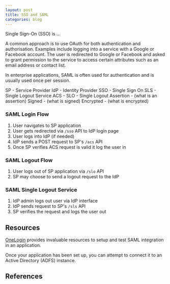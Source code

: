 ```yaml
---
layout: post
title: SSO and SAML
categories: blog
---
```


Single Sign-On (SSO) is ...

A common approach is to use OAuth for both authentication and authorisation. Examples include logging into a service with a Google or Facebook account.
The user is redirected to Google or Facebook and asked to grant permission to the service to access certain attributes such as an email address or contact list.

In enterprise applications, SAML is often used for authentication and is usually used once per session.

SP  - Service Provider
IdP - Identity Provider
SSO - Single Sign On
SLS - Single Logout Service
ACS -
SLO - Single Logout
Assertion - (what is an assertion)
Signed - (what is signed)
Encrypted -  (what is encrypted)

### SAML Login Flow

1. User navigates to SP application
1. User gets redirected via `/sso` API to IdP login page
1. User logs into IdP (if needed)
1. IdP sends a POST request to SP's `/acs` API
1. Once SP verifies ACS request is valid it log the user in

### SAML Logout Flow

1. User logs out of SP application via `/slo` API
1. SP may choose to send a logout request to the IdP

### SAML Single Logout Service

1. IdP admin logs out user via IdP interface
1. IdP sends request to SP's `/sls` API
1. SP verifies the request and logs the user out

## Resources

[OneLogin]() provides invaluable resources to setup and test SAML integration in an application.

Once your application has been set up, you can attempt to connect it to an Active Directory (ADFS) instance.

## References
